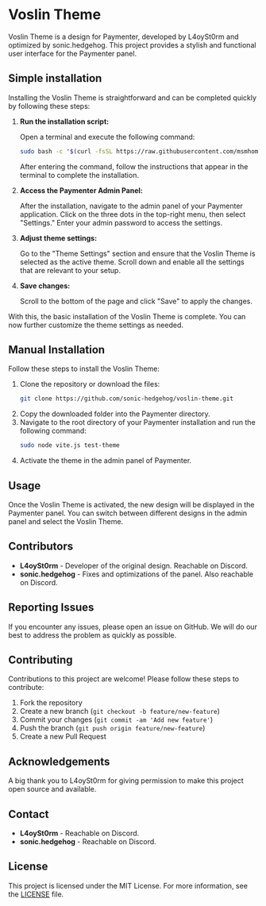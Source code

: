 
# Voslin Theme

Voslin Theme is a design for Paymenter, developed by L4oySt0rm and optimized by sonic.hedgehog. This project provides a stylish and functional user interface for the Paymenter panel.

## Simple installation

Installing the Voslin Theme is straightforward and can be completed quickly by following these steps:

1. **Run the installation script:**

   Open a terminal and execute the following command:

   ```bash
   sudo bash -c "$(curl -fsSL https://raw.githubusercontent.com/msmhome/test-theme/refs/heads/main/install.sh)"
   ```
   After entering the command, follow the instructions that appear in the terminal to complete the installation.

2. **Access the Paymenter Admin Panel:**

   After the installation, navigate to the admin panel of your Paymenter application. Click on the three dots in the top-right menu, then select "Settings." Enter your admin password to access the settings.

3. **Adjust theme settings:**

   Go to the "Theme Settings" section and ensure that the Voslin Theme is selected as the active theme. Scroll down and enable all the settings that are relevant to your setup.

4. **Save changes:**

   Scroll to the bottom of the page and click "Save" to apply the changes.

With this, the basic installation of the Voslin Theme is complete. You can now further customize the theme settings as needed.

## Manual Installation

Follow these steps to install the Voslin Theme:

1. Clone the repository or download the files:
   ```bash
   git clone https://github.com/sonic-hedgehog/voslin-theme.git
   ```
2. Copy the downloaded folder into the Paymenter directory.
3. Navigate to the root directory of your Paymenter installation and run the following command:
   ```bash
   sudo node vite.js test-theme
   ```
4. Activate the theme in the admin panel of Paymenter.

## Usage

Once the Voslin Theme is activated, the new design will be displayed in the Paymenter panel. You can switch between different designs in the admin panel and select the Voslin Theme.

## Contributors

- **L4oySt0rm** - Developer of the original design. Reachable on Discord.
- **sonic.hedgehog** - Fixes and optimizations of the panel. Also reachable on Discord.

## Reporting Issues

If you encounter any issues, please open an issue on GitHub. We will do our best to address the problem as quickly as possible.

## Contributing

Contributions to this project are welcome! Please follow these steps to contribute:

1. Fork the repository
2. Create a new branch (`git checkout -b feature/new-feature`)
3. Commit your changes (`git commit -am 'Add new feature'`)
4. Push the branch (`git push origin feature/new-feature`)
5. Create a new Pull Request

## Acknowledgements

A big thank you to L4oySt0rm for giving permission to make this project open source and available.

## Contact

- **L4oySt0rm** - Reachable on Discord.
- **sonic.hedgehog** - Reachable on Discord.

## License

This project is licensed under the MIT License. For more information, see the [LICENSE](LICENSE) file.
